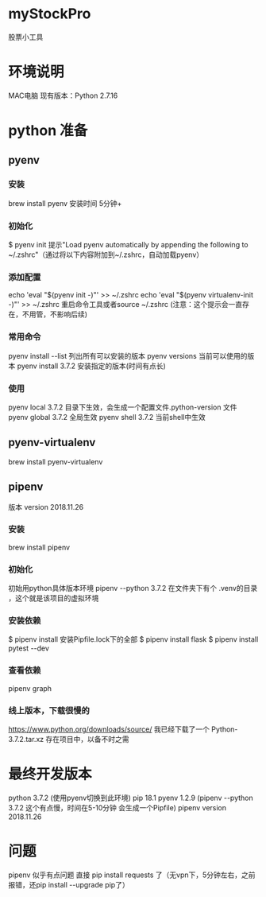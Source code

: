 # myStockPro
股票小工具

# 环境说明
MAC电脑
现有版本：Python 2.7.16

# python 准备
## pyenv
### 安装
brew install pyenv 安装时间 5分钟+
### 初始化
$ pyenv init
提示"Load pyenv automatically by appending the following to ~/.zshrc"（通过将以下内容附加到~/.zshrc，自动加载pyenv）
### 添加配置
echo 'eval "$(pyenv init -)"' >> ~/.zshrc
echo 'eval "$(pyenv virtualenv-init -)"' >> ~/.zshrc
重启命令工具或者source ~/.zshrc
(注意：这个提示会一直存在，不用管，不影响后续)
### 常用命令
pyenv install --list  列出所有可以安装的版本
pyenv versions        当前可以使用的版本
pyenv install 3.7.2   安装指定的版本(时间有点长)
### 使用
pyenv local 3.7.2   目录下生效，会生成一个配置文件.python-version 文件
pyenv global 3.7.2  全局生效
pyenv shell 3.7.2   当前shell中生效

## pyenv-virtualenv
brew install pyenv-virtualenv

## pipenv
版本 version 2018.11.26
### 安装
brew install pipenv
### 初始化
初始用python具体版本环境 pipenv --python 3.7.2
在文件夹下有个 .venv的目录 ，这个就是该项目的虚拟环境
### 安装依赖
$ pipenv install 安装Pipfile.lock下的全部
$ pipenv install flask
$ pipenv install pytest --dev 
### 查看依赖
pipenv graph
### 线上版本，下载很慢的
https://www.python.org/downloads/source/
我已经下载了一个 Python-3.7.2.tar.xz 存在项目中，以备不时之需

# 最终开发版本
python 3.7.2 (使用pyenv切换到此环境)
pip 18.1
pyenv 1.2.9 (pipenv --python 3.7.2 这个有点慢，时间在5-10分钟 会生成一个Pipfile)
pipenv version 2018.11.26

# 问题
pipenv 似乎有点问题
直接 pip install requests 了（无vpn下，5分钟左右，之前报错，还pip install --upgrade pip了）





